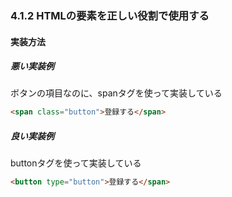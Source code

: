 ### 4.1.2 HTMLの要素を正しい役割で使用する

#### 実装方法

##### 悪い実装例

ボタンの項目なのに、spanタグを使って実装している

```html
<span class="button">登録する</span>
```

##### 良い実装例

buttonタグを使って実装している

```html
<button type="button">登録する</span>
```
